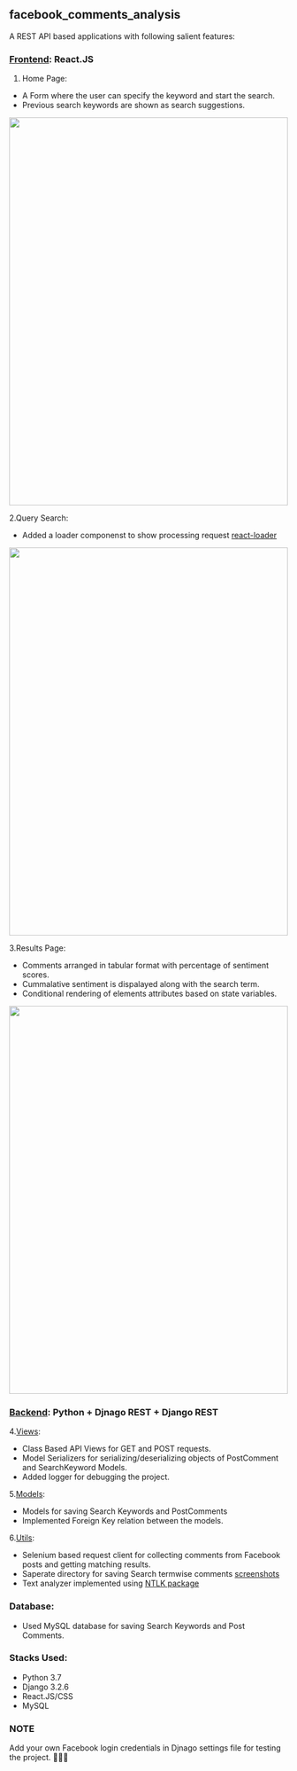 # 

##                               facebook_comments_analysis 

A REST API based applications with following salient features:

### [Frontend](https://github.com/adarsh2104/facebook_comments_analysis/tree/main/frontend-app): React.JS 


1. Home Page:
  * A Form where the user can specify the keyword and start the search.
  * Previous search keywords are shown as search suggestions.

<p align="center"><img width="100%" height="700px" src="https://github.com/adarsh2104/facebook_comments_analysis/blob/main/Visuals/01.Home_page.png"></img></p>

2.Query Search:
  * Added a loader componenst to show processing request [react-loader](https://www.npmjs.com/package/react-loader)
<p align="center"><img width="100%" height="700px" src="https://github.com/adarsh2104/facebook_comments_analysis/blob/main/Visuals/02.Send_query_request.png"></img></p>

3.Results Page:
  * Comments arranged in tabular format with percentage of sentiment scores.
  * Cummalative sentiment is dispalayed along with the search term.
  * Conditional rendering of elements attributes based on state variables.

<p align="center"><img width="100%" height="700px" src="https://github.com/adarsh2104/facebook_comments_analysis/blob/main/Visuals/03.Results_page.png"></img></p>


### [Backend](https://github.com/adarsh2104/facebook_comments_analysis/tree/main/request_client): Python + Djnago REST + Django REST

4.[Views](https://github.com/adarsh2104/facebook_comments_analysis/blob/main/request_client/views.py):
 * Class Based API Views for GET and POST requests.
 * Model Serializers for serializing/deserializing objects of PostComment and SearchKeyword Models.
 * Added logger for debugging the project.

5.[Models](https://github.com/adarsh2104/facebook_comments_analysis/blob/main/request_client/models.py):
 * Models for saving Search Keywords and PostComments
 * Implemented Foreign Key relation between the models.

6.[Utils](https://github.com/adarsh2104/facebook_comments_analysis/tree/main/request_client/utils):
 * Selenium based request client for collecting comments from Facebook posts and getting matching results.
 * Saperate directory for saving Search termwise comments [screenshots](https://github.com/adarsh2104/facebook_comments_analysis/tree/main/Screenshots) 
 * Text analyzer implemented using [NTLK package](https://www.nltk.org/)

### Database:
 * Used MySQL database for saving Search Keywords and Post Comments.

### Stacks Used:
* Python 3.7
* Django 3.2.6
* React.JS/CSS
* MySQL


### NOTE
Add your own Facebook login credentials in Djnago settings file for testing the project. :star2::star2::star2:

